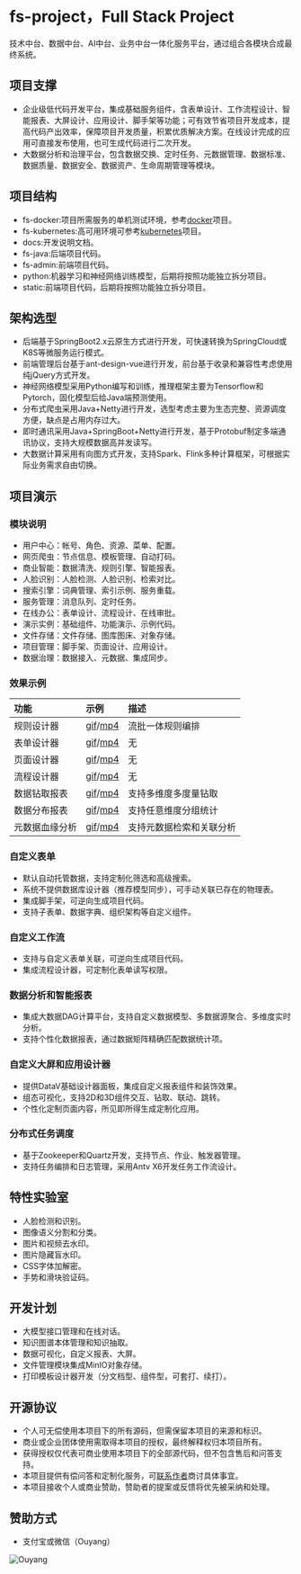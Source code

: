 # fs-project，Full Stack Project

技术中台、数据中台、AI中台、业务中台一体化服务平台，通过组合各模块合成最终系统。

## 项目支撑
- 企业级低代码开发平台，集成基础服务组件，含表单设计、工作流程设计、智能报表、大屏设计、应用设计、脚手架等功能；可有效节省项目开发成本，提高代码产出效率，保障项目开发质量，积累优质解决方案。在线设计完成的应用可直接发布使用，也可生成代码进行二次开发。
- 大数据分析和治理平台，包含数据交换、定时任务、元数据管理、数据标准、数据质量、数据安全、数据资产、生命周期管理等模块。

## 项目结构
- fs-docker:项目所需服务的单机测试环境，参考[docker](https://github.com/iisquare/fs-docker)项目。
- fs-kubernetes:高可用环境可参考[kubernetes](https://github.com/iisquare/fs-kubernetes)项目。
- docs:开发说明文档。
- fs-java:后端项目代码。
- fs-admin:前端项目代码。
- python:机器学习和神经网络训练模型，后期将按照功能独立拆分项目。
- static:前端项目代码，后期将按照功能独立拆分项目。

## 架构选型
- 后端基于SpringBoot2.x云原生方式进行开发，可快速转换为SpringCloud或K8S等微服务运行模式。
- 前端管理后台基于ant-design-vue进行开发，前台基于收录和兼容性考虑使用纯jQuery方式开发。
- 神经网络模型采用Python编写和训练，推理框架主要为Tensorflow和Pytorch，固化模型后给Java端预测使用。
- 分布式爬虫采用Java+Netty进行开发，选型考虑主要为生态完整、资源调度方便，缺点是占用内存过大。
- 即时通讯采用Java+SpringBoot+Netty进行开发，基于Protobuf制定多端通讯协议，支持大规模数据高并发读写。
- 大数据计算采用有向图方式开发，支持Spark、Flink多种计算框架，可根据实际业务需求自由切换。

## 项目演示

### 模块说明

- 用户中心：帐号、角色、资源、菜单、配置。
- 网页爬虫：节点信息、模板管理、自动打码。
- 商业智能：数据清洗、规则引擎、智能报表。
- 人脸识别：人脸检测、人脸识别、检索对比。
- 搜索引擎：词典管理、索引示例、服务重载。
- 服务管理：消息队列、定时任务。
- 在线办公：表单设计、流程设计、在线审批。
- 演示实例：基础组件、功能演示、示例代码。
- 文件存储：文件存储、图库图床、对象存储。
- 项目管理：脚手架、页面设计、应用设计。
- 数据治理：数据接入、元数据、集成同步。

### 效果示例

| 功能 | 示例 | 描述 |
| :----- | :----- | :----- |
| 规则设计器 | [gif](https://raw.githubusercontent.com/iisquare/fs-project-resource/main/static/demo/bi-dag-diagram.gif)/[mp4](https://raw.githubusercontent.com/iisquare/fs-project-resource/main/static/demo/bi-dag-diagram.mp4) | 流批一体规则编排 |
| 表单设计器 | [gif](https://raw.githubusercontent.com/iisquare/fs-project-resource/main/static/demo/oa-form-design.gif)/[mp4](https://raw.githubusercontent.com/iisquare/fs-project-resource/main/static/demo/oa-form-design.mp4) | 无 |
| 页面设计器 | [gif](https://raw.githubusercontent.com/iisquare/fs-project-resource/main/static/demo/auto-layout-design.gif)/[mp4](https://raw.githubusercontent.com/iisquare/fs-project-resource/main/static/demo/auto-layout-design.mp4) | 无 |
| 流程设计器 | [gif](https://raw.githubusercontent.com/iisquare/fs-project-resource/main/static/demo/oa-flow-design.gif)/[mp4](https://raw.githubusercontent.com/iisquare/fs-project-resource/main/static/demo/oa-flow-design.mp4) | 无 |
| 数据钻取报表 | [gif](https://raw.githubusercontent.com/iisquare/fs-project-resource/main/static/demo/bi-drill-table.gif)/[mp4](https://raw.githubusercontent.com/iisquare/fs-project-resource/main/static/demo/bi-drill-table.mp4) | 支持多维度多度量钻取 |
| 数据分布报表 | [gif](https://raw.githubusercontent.com/iisquare/fs-project-resource/main/static/demo/bi-distribution-table.gif)/[mp4](https://raw.githubusercontent.com/iisquare/fs-project-resource/main/static/demo/bi-distribution-table.mp4) | 支持任意维度分组统计 |
| 元数据血缘分析 | [gif](https://raw.githubusercontent.com/iisquare/fs-project-resource/main/static/demo/govern-meta-blood.gif)/[mp4](https://raw.githubusercontent.com/iisquare/fs-project-resource/main/static/demo/govern-meta-blood.mp4) | 支持元数据检索和关联分析 |

### 自定义表单
- 默认自动托管数据，支持定制化筛选和高级搜索。
- 系统不提供数据库设计器（推荐模型同步），可手动关联已存在的物理表。
- 集成脚手架，可逆向生成项目代码。
- 支持子表单、数据字典、组织架构等自定义组件。

### 自定义工作流
- 支持与自定义表单关联，可逆向生成项目代码。
- 集成流程设计器，可定制化表单读写权限。

### 数据分析和智能报表
- 集成大数据DAG计算平台，支持自定义数据模型、多数据源聚合、多维度实时分析。
- 支持个性化数据报表，通过数据矩阵精确匹配数据统计项。

### 自定义大屏和应用设计器
- 提供DataV基础设计器面板，集成自定义报表组件和装饰效果。
- 组态可视化，支持2D和3D组件交互、钻取、联动、跳转。
- 个性化定制页面内容，所见即所得生成定制化应用。

### 分布式任务调度
- 基于Zookeeper和Quartz开发，支持节点、作业、触发器管理。
- 支持任务编排和日志管理，采用Antv X6开发任务工作流设计。

## 特性实验室
- 人脸检测和识别。
- 图像语义分割和分类。
- 图片和视频去水印。
- 图片隐藏盲水印。
- CSS字体加解密。
- 手势和滑块验证码。

## 开发计划
- 大模型接口管理和在线对话。
- 知识图谱本体管理和知识抽取。
- 数据可视化，自定义报表、大屏。
- 文件管理模块集成MinIO对象存储。
- 打印模板设计器开发（分文档型、组件型，可套打、续打）。

## 开源协议

- 个人可无偿使用本项目下的所有源码，但需保留本项目的来源和标识。
- 商业或企业团体使用需取得本项目的授权，最终解释权归本项目所有。
- 获得授权仅代表可商业使用本项目下的全部源代码，但不包含售后和问答支持。
- 本项目提供有偿问答和定制化服务，可[联系作者](mailto:iisquare@163.com)商讨具体事宜。
- 本项目接收个人或商业赞助，赞助者的提案或反馈将优先被采纳和处理。

## 赞助方式

- 支付宝或微信（Ouyang）

![Ouyang](./static/resources/images/sponsor/alipay-and-wechat.jpg)
